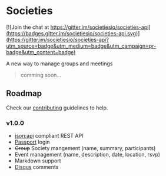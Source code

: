 # Societies

[![Join the chat at https://gitter.im/societiesio/societies-api](https://badges.gitter.im/societiesio/societies-api.svg)](https://gitter.im/societiesio/societies-api?utm_source=badge&utm_medium=badge&utm_campaign=pr-badge&utm_content=badge)

A new way to manage groups and meetings

> comming soon...

## Roadmap

Check our [contributing](./CONTRIBUTING.md) guidelines to help.

### v1.0.0

- [json:api](http://jsonapi.org/) compliant REST API
- [Passport](http://passportjs.org/) login
- ~~Group~~ Society mangement (name, summary, participants)
- Event management (name, description, date, location, rsvp)
- Markdown support
- [Disqus](https://disqus.com/) comments
